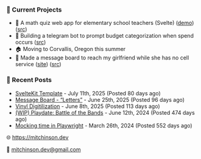 ### 📌 Current Projects
- 📝 A math quiz web app for elementary school teachers (Svelte) ([demo](https://quiz-staging.mitchinson.dev/)) ([src](https://github.com/bmitchinson/budget-entry))
- 💸 Building a telegram bot to prompt budget categorization when spend occurs ([src](https://github.com/bmitchinson/sms-accountant))
- 🏠 Moving to Corvallis, Oregon this summer
- 💌 Made a message board to reach my girlfriend while she has no cell service ([site](https://letters.mitchinson.dev/)) ([src](https://github.com/bmitchinson/letters))

### 📝 Recent Posts

- [SvelteKit Template](https://blog.mitchinson.dev/sveltekit-template) - July 11th, 2025 (Posted 80 days ago)
- [Message Board - “Letters”](https://blog.mitchinson.dev/letters) - June 25th, 2025 (Posted 96 days ago)
- [Vinyl Digitilization](https://blog.mitchinson.dev/vinyl) - June 8th, 2025 (Posted 113 days ago)
- [(WIP) Playdate: Battle of the Bands](https://blog.mitchinson.dev/playdate-dev-one) - June 12th, 2024 (Posted 474 days ago)
- [Mocking time in Playwright](https://blog.mitchinson.dev/playwright-mock-time) - March 26th, 2024 (Posted 552 days ago)

🌐 https://mitchinson.dev

💌 mitchinson.dev@gmail.com
